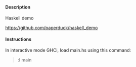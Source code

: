

#### Description

Haskell demo

https://github.com/paperduck/haskell_demo


#### Instructions

In interactive mode GHCi, load main.hs using this command:

> :l main
